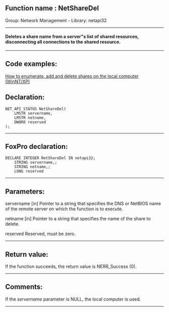 
## Function name : NetShareDel
Group: Network Management - Library: netapi32    
***  


#### Deletes a share name from a server"s list of shared resources, disconnecting all connections to the shared resource.
***  


## Code examples:
[How to enumerate, add and delete shares on the local computer (WinNT/XP)](../../samples/sample_351.md)  

## Declaration:
```foxpro  
NET_API_STATUS NetShareDel(
	LMSTR servername,
	LMSTR netname,
	DWORD reserved
);  
```  
***  


## FoxPro declaration:
```foxpro  
DECLARE INTEGER NetShareDel IN netapi32;
	STRING servername,;
	STRING netname,;
	LONG reserved  
```  
***  


## Parameters:
servername 
[in] Pointer to a string that specifies the DNS or NetBIOS name of the remote server on which the function is to execute.

netname 
[in] Pointer to a string that specifies the name of the share to delete.

reserved 
Reserved, must be zero.   
***  


## Return value:
If the function succeeds, the return value is NERR_Success (0).  
***  


## Comments:
If the <Em>servername</Em> parameter is NULL, the local computer is used.  
  
***  

